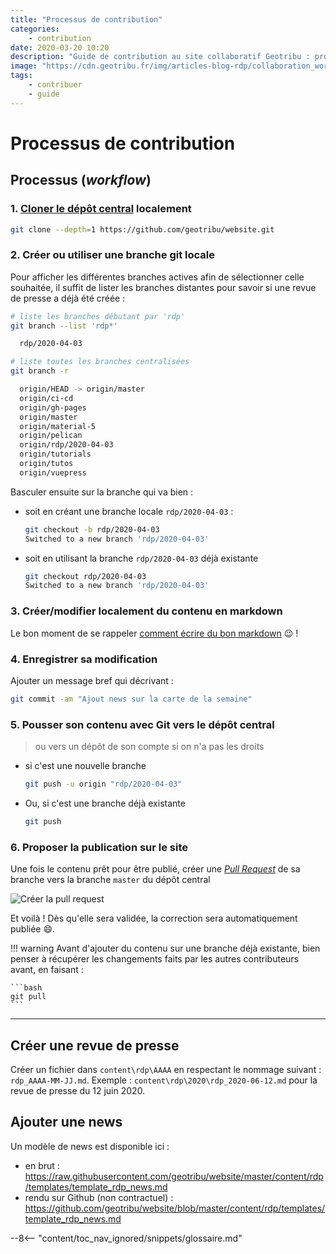 ```yaml
---
title: "Processus de contribution"
categories:
    - contribution
date: 2020-03-20 10:20
description: "Guide de contribution au site collaboratif Geotribu : processus (git flow), modifier un contenu et guides spécifiques (images, vidéos, émojis...)"
image: "https://cdn.geotribu.fr/img/articles-blog-rdp/collaboration_world.png"
tags:
    - contribuer
    - guide
---
```


<!-- markdownlint-disable MD046 -->

# Processus de contribution

## Processus (_workflow_)

### 1. [Cloner le dépôt central](../edit/local_edition_setup/#git) localement

```bash
git clone --depth=1 https://github.com/geotribu/website.git
```

### 2. Créer ou utiliser une branche git locale

Pour afficher les différentes branches actives afin de sélectionner celle souhaitée, il suffit de lister les branches distantes pour savoir si une revue de presse a déjà été créée :

```bash
# liste les branches débutant par 'rdp'
git branch --list 'rdp*'

  rdp/2020-04-03

# liste toutes les branches centralisées
git branch -r

  origin/HEAD -> origin/master
  origin/ci-cd
  origin/gh-pages
  origin/master
  origin/material-5
  origin/pelican
  origin/rdp/2020-04-03
  origin/tutorials
  origin/tutos
  origin/vuepress
```

Basculer ensuite sur la branche qui va bien :

- soit en créant une branche locale `rdp/2020-04-03` :

    ```bash
    git checkout -b rdp/2020-04-03
    Switched to a new branch 'rdp/2020-04-03'
    ```

- soit en utilisant la branche `rdp/2020-04-03` déjà existante

    ```bash
    git checkout rdp/2020-04-03
    Switched to a new branch 'rdp/2020-04-03'
    ```

### 3. Créer/modifier localement du contenu en markdown

Le bon moment de se rappeler [comment écrire du bon markdown](../requirements#markdown) :wink: !

### 4. Enregistrer sa modification

Ajouter un message bref qui décrivant :

```bash
git commit -am "Ajout news sur la carte de la semaine"
```

### 5. Pousser son contenu avec Git vers le dépôt central

> ou vers un dépôt de son compte si on n'a pas les droits

- si c'est une nouvelle branche

    ```bash
    git push -u origin "rdp/2020-04-03"
    ```

- Ou, si c'est une branche déjà existante

    ```bash
    git push
    ```

### 6. Proposer la publication sur le site

Une fois le contenu prêt pour être publié, créer une [_Pull Request_](https://help.github.com/en/github/collaborating-with-issues-and-pull-requests/creating-a-pull-request) de sa branche vers la branche `master` du dépôt central

![Créer la pull request](https://cdn.geotribu.fr/img/internal/contribution/github_pull-request_form.png)

Et voilà ! Dès qu'elle sera validée, la correction sera automatiquement publiée :smile:.

!!! warning
    Avant d'ajouter du contenu sur une branche déjà existante, bien penser à récupérer les changements faits par les autres contributeurs avant, en faisant :

    ```bash
    git pull
    ```  

----

## Créer une revue de presse

Créer un fichier dans `content\rdp\AAAA` en respectant le nommage suivant : `rdp_AAAA-MM-JJ.md`. Exemple : `content\rdp\2020\rdp_2020-06-12.md` pour la revue de presse du 12 juin 2020.

## Ajouter une news

Un modèle de news est disponible ici :

- en brut : <https://raw.githubusercontent.com/geotribu/website/master/content/rdp/templates/template_rdp_news.md>
- rendu sur Github (non contractuel) : <https://github.com/geotribu/website/blob/master/content/rdp/templates/template_rdp_news.md>

<!-- Intègre le glossaire centralisé -->
--8<-- "content/toc_nav_ignored/snippets/glossaire.md"

